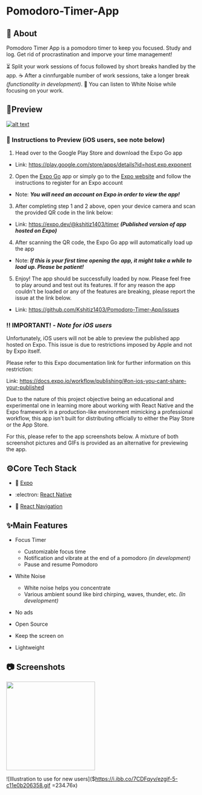 
  

# Pomodoro-Timer-App

  

## 📲 About

  Pomodoro Timer App is a pomodoro timer to keep you focused. Study and log.
  Get rid of procrastination and imporve your time management!
  
⏳ Split your work sessions of focus followed by short breaks handled by the app.
☕ After a cinnfurgable number of work sessions, take a longer break *(functionality in development)*.
🎵 You can listen to White Noise while focusing on your work.


  

## 👀Preview

  
  

[![alt text](https://camo.githubusercontent.com/5fa5c16e14a9a4df1b87a973c08de220036673c2d32e7cc3399a34e4d9cff534/68747470733a2f2f696d672e736869656c64732e696f2f62616467652f52756e73253230776974682532304578706f253230476f2d3436333045422e7376673f7374796c653d666c61742d737175617265266c6f676f3d4558504f266c6162656c436f6c6f723d663366336633266c6f676f436f6c6f723d303030)](https://expo.dev/@kshitiz1403/timer)

### 🔢 Instructions to Preview (iOS users, see note below)

  

  

1. Head over to the Google Play Store and download the Expo Go app

  

  

- Link: https://play.google.com/store/apps/details?id=host.exp.exponent

  

  

2. Open the [Expo Go](https://play.google.com/store/apps/details?id=host.exp.exponent) app or simply go to the [Expo website](https://expo.io/) and follow the instructions to register for an Expo account

  

- Note: **_You will need an account on Expo in order to view the app!_**

  

  

3. After completing step 1 and 2 above, open your device camera and scan the provided QR code in the link below:

  

- Link: https://expo.dev/@kshitiz1403/timer **_(Published version of app hosted on Expo)_**

  

  

4. After scanning the QR code, the Expo Go app will automatically load up the app

  

- Note: **_If this is your first time opening the app, it might take a while to load up. Please be patient!_**

  

  

5. Enjoy! The app should be successfully loaded by now. Please feel free to play around and test out its features. If for any reason the app couldn't be loaded or any of the features are breaking, please report the issue at the link below.

  

- Link: https://github.com/Kshitiz1403/Pomodoro-Timer-App/issues

  

### ‼️ IMPORTANT! - _Note for iOS users_

  

  

Unfortunately, iOS users will not be able to preview the published app hosted on Expo. This issue is due to restrictions imposed by Apple and not by Expo itself.

  

  

Please refer to this Expo documentation link for further information on this restriction:

  

  

Link: https://docs.expo.io/workflow/publishing/#on-ios-you-cant-share-your-published

  

Due to the nature of this project objective being an educational and experimental one in learning more about working with React Native and the Expo framework in a production-like environment mimicking a professional workflow, this app isn't built for distributing officially to either the Play Store or the App Store.

  

  

For this, please refer to the app screenshots below. A mixture of both screenshot pictures and GIFs is provided as an alternative for previewing the app.

  

  

## ⚙Core Tech Stack

  

- 🔼 [Expo](https://expo.io/)

- :electron: [React Native](https://reactnative.dev/)

- 🔗 [React Navigation](https://reactnavigation.org/)

  

## ✨Main Features

  

 
 - Focus Timer
	- Customizable focus time
	- Notification and vibrate at the end of a pomodoro *(in development)*
	- Pause and resume Pomodoro
	
 - White Noise
	- White noise helps you concentrate
	- Various ambient sound like bird chirping, waves, thunder, etc. *(In development)*
 - No ads
 - Open Source
 - Keep the screen on
 - Lightweight
 
## 📷 Screenshots
<img src="https://i.ibb.co/7CDFqyv/ezgif-5-c11e0b206358.gif" width="234.76"/>

![Illustration to use for new users]($https://i.ibb.co/7CDFqyv/ezgif-5-c11e0b206358.gif =234.76x)